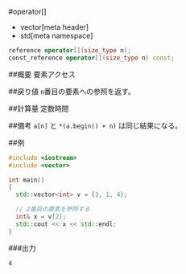 #operator[]
* vector[meta header]
* std[meta namespace]

```cpp
reference operator[](size_type n);
const_reference operator[](size_type n) const;
```

##概要
要素アクセス


##戻り値
`n`番目の要素への参照を返す。


##計算量
定数時間


##備考
`a[n]` と `*(a.begin() + n)` は同じ結果になる。


##例
```cpp
#include <iostream>
#include <vector>

int main()
{
  std::vector<int> v = {3, 1, 4};

  // 2番目の要素を参照する
  int& x = v[2];
  std::cout << x << std::endl;
}
```

###出力
```
4
```

